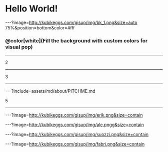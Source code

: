 # Hello World!

---?image=http://kubikeggs.com/gisup/img/bk_1.png&size=auto 75%&position=bottom&color=#fff

### @color[white](Fill the background with custom colors for visual pop)


---

2

---

3

---


---?include=assets/md/about/PITCHME.md


5

----

---?image=http://kubikeggs.com/gisup/img/erik.png&size=contain


---?image=http://kubikeggs.com/gisup/img/ale.pngg&size=contain


---?image=http://kubikeggs.com/gisup/img/suozzi.png&size=contain


---?image=http://kubikeggs.com/gisup/img/fabri.png&size=contain